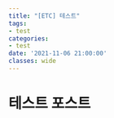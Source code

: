 ```yaml
---
title: "[ETC] 테스트"
tags:
- test
categories:
- test
date: '2021-11-06 21:00:00'
classes: wide
---
```


# 테스트 포스트